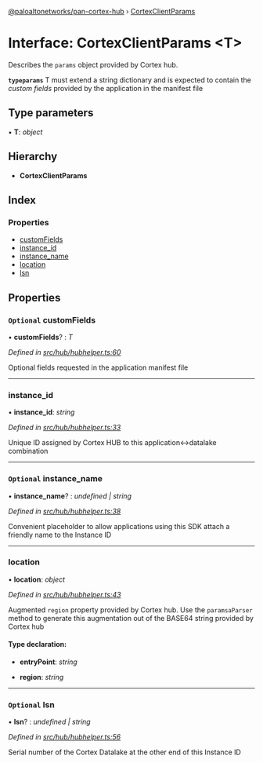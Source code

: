 [@paloaltonetworks/pan-cortex-hub](../README.md) › [CortexClientParams](cortexclientparams.md)

# Interface: CortexClientParams <**T**>

Describes the `params` object provided by Cortex hub.

**`typeparams`** T must extend a string dictionary and is expected to contain the
*custom fields* provided by the application in the manifest file

## Type parameters

▪ **T**: *object*

## Hierarchy

* **CortexClientParams**

## Index

### Properties

* [customFields](cortexclientparams.md#optional-customfields)
* [instance_id](cortexclientparams.md#instance_id)
* [instance_name](cortexclientparams.md#optional-instance_name)
* [location](cortexclientparams.md#location)
* [lsn](cortexclientparams.md#optional-lsn)

## Properties

### `Optional` customFields

• **customFields**? : *T*

*Defined in [src/hub/hubhelper.ts:60](https://github.com/xhoms/pan-cortex-hub-nodejs/blob/8b95863/src/hub/hubhelper.ts#L60)*

Optional fields requested in the application manifest file

___

###  instance_id

• **instance_id**: *string*

*Defined in [src/hub/hubhelper.ts:33](https://github.com/xhoms/pan-cortex-hub-nodejs/blob/8b95863/src/hub/hubhelper.ts#L33)*

Unique ID assigned by Cortex HUB to this application<->datalake combination

___

### `Optional` instance_name

• **instance_name**? : *undefined | string*

*Defined in [src/hub/hubhelper.ts:38](https://github.com/xhoms/pan-cortex-hub-nodejs/blob/8b95863/src/hub/hubhelper.ts#L38)*

Convenient placeholder to allow applications using this SDK attach a friendly name to
the Instance ID

___

###  location

• **location**: *object*

*Defined in [src/hub/hubhelper.ts:43](https://github.com/xhoms/pan-cortex-hub-nodejs/blob/8b95863/src/hub/hubhelper.ts#L43)*

Augmented `region` property provided by Cortex hub. Use the `paramsaParser` method to generate
this augmentation out of the BASE64 string provided by Cortex hub

#### Type declaration:

* **entryPoint**: *string*

* **region**: *string*

___

### `Optional` lsn

• **lsn**? : *undefined | string*

*Defined in [src/hub/hubhelper.ts:56](https://github.com/xhoms/pan-cortex-hub-nodejs/blob/8b95863/src/hub/hubhelper.ts#L56)*

Serial number of the Cortex Datalake at the other end of this Instance ID
